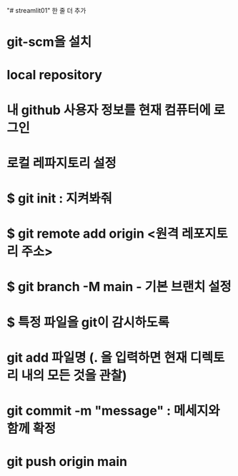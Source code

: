 "# streamlit01" 
한 줄 더 추가

# git-scm을 설치
# local repository

# 내 github 사용자 정보를 현재 컴퓨터에 로그인
# 로컬 레파지토리 설정
# $ git init : 지켜봐줘
# $ git remote add origin <원격 레포지토리 주소>
# $ git branch -M main - 기본 브랜치 설정
# $ 특정 파일을 git이 감시하도록
# git add 파일명 (. 을 입력하면 현재 디렉토리 내의 모든 것을 관찰)
# git commit -m "message" : 메세지와 함께 확정
# git push origin main

